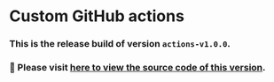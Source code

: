 # Custom GitHub actions
### This is the release build of version `actions-v1.0.0`.
### :pushpin: Please visit [here to view the source code of this version](https://github.com/woocommerce/grow/tree/933da949d669a2da0f15b1c9b784ac0e48645227/packages/js/github-actions).
